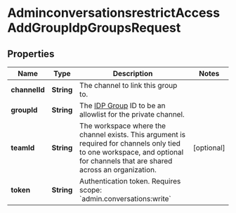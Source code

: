 

# AdminconversationsrestrictAccessAddGroupIdpGroupsRequest


## Properties

| Name | Type | Description | Notes |
|------------ | ------------- | ------------- | -------------|
|**channelId** | **String** | The channel to link this group to. |  |
|**groupId** | **String** | The [IDP Group](https://slack.com/help/articles/115001435788-Connect-identity-provider-groups-to-your-Enterprise-Grid-org) ID to be an allowlist for the private channel. |  |
|**teamId** | **String** | The workspace where the channel exists. This argument is required for channels only tied to one workspace, and optional for channels that are shared across an organization. |  [optional] |
|**token** | **String** | Authentication token. Requires scope: &#x60;admin.conversations:write&#x60; |  |



